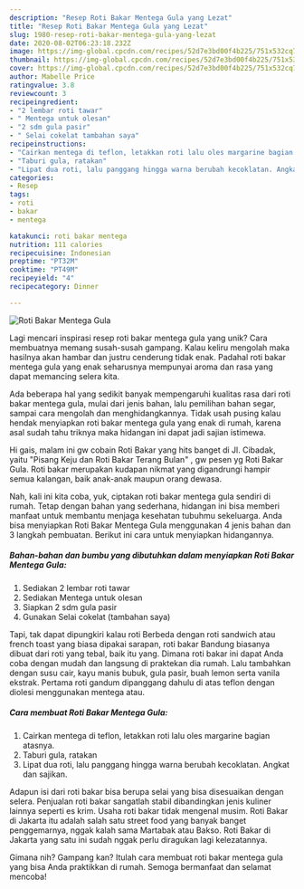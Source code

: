 ```yaml
---
description: "Resep Roti Bakar Mentega Gula yang Lezat"
title: "Resep Roti Bakar Mentega Gula yang Lezat"
slug: 1980-resep-roti-bakar-mentega-gula-yang-lezat
date: 2020-08-02T06:23:18.232Z
image: https://img-global.cpcdn.com/recipes/52d7e3bd00f4b225/751x532cq70/roti-bakar-mentega-gula-foto-resep-utama.jpg
thumbnail: https://img-global.cpcdn.com/recipes/52d7e3bd00f4b225/751x532cq70/roti-bakar-mentega-gula-foto-resep-utama.jpg
cover: https://img-global.cpcdn.com/recipes/52d7e3bd00f4b225/751x532cq70/roti-bakar-mentega-gula-foto-resep-utama.jpg
author: Mabelle Price
ratingvalue: 3.8
reviewcount: 3
recipeingredient:
- "2 lembar roti tawar"
- " Mentega untuk olesan"
- "2 sdm gula pasir"
- " Selai cokelat tambahan saya"
recipeinstructions:
- "Cairkan mentega di teflon, letakkan roti lalu oles margarine bagian atasnya."
- "Taburi gula, ratakan"
- "Lipat dua roti, lalu panggang hingga warna berubah kecoklatan. Angkat dan sajikan."
categories:
- Resep
tags:
- roti
- bakar
- mentega

katakunci: roti bakar mentega 
nutrition: 111 calories
recipecuisine: Indonesian
preptime: "PT32M"
cooktime: "PT49M"
recipeyield: "4"
recipecategory: Dinner

---
```



![Roti Bakar Mentega Gula](https://img-global.cpcdn.com/recipes/52d7e3bd00f4b225/751x532cq70/roti-bakar-mentega-gula-foto-resep-utama.jpg)

Lagi mencari inspirasi resep roti bakar mentega gula yang unik? Cara membuatnya memang susah-susah gampang. Kalau keliru mengolah maka hasilnya akan hambar dan justru cenderung tidak enak. Padahal roti bakar mentega gula yang enak seharusnya mempunyai aroma dan rasa yang dapat memancing selera kita.

Ada beberapa hal yang sedikit banyak mempengaruhi kualitas rasa dari roti bakar mentega gula, mulai dari jenis bahan, lalu pemilihan bahan segar, sampai cara mengolah dan menghidangkannya. Tidak usah pusing kalau hendak menyiapkan roti bakar mentega gula yang enak di rumah, karena asal sudah tahu triknya maka hidangan ini dapat jadi sajian istimewa.

Hi gais, malam ini gw cobain Roti Bakar yang hits banget di Jl. Cibadak, yaitu &#34;Pisang Keju dan Roti Bakar Terang Bulan&#34; , gw pesen yg Roti Bakar Gula. Roti bakar merupakan kudapan nikmat yang digandrungi hampir semua kalangan, baik anak-anak maupun orang dewasa.


Nah, kali ini kita coba, yuk, ciptakan roti bakar mentega gula sendiri di rumah. Tetap dengan bahan yang sederhana, hidangan ini bisa memberi manfaat untuk membantu menjaga kesehatan tubuhmu sekeluarga. Anda bisa menyiapkan Roti Bakar Mentega Gula menggunakan 4 jenis bahan dan 3 langkah pembuatan. Berikut ini cara untuk menyiapkan hidangannya.

<!--inarticleads1-->

##### Bahan-bahan dan bumbu yang dibutuhkan dalam menyiapkan Roti Bakar Mentega Gula:

1. Sediakan 2 lembar roti tawar
1. Sediakan  Mentega untuk olesan
1. Siapkan 2 sdm gula pasir
1. Gunakan  Selai cokelat (tambahan saya)


Tapi, tak dapat dipungkiri kalau roti Berbeda dengan roti sandwich atau french toast yang biasa dipakai sarapan, roti bakar Bandung biasanya dibuat dari roti yang tebal, baik itu yang. Dimana roti bakar ini dapat Anda coba dengan mudah dan langsung di praktekan dia rumah. Lalu tambahkan dengan susu cair, kayu manis bubuk, gula pasir, buah lemon serta vanila ekstrak. Pertama roti gandum dipanggang dahulu di atas teflon dengan diolesi menggunakan mentega atau. 

<!--inarticleads2-->

##### Cara membuat Roti Bakar Mentega Gula:

1. Cairkan mentega di teflon, letakkan roti lalu oles margarine bagian atasnya.
1. Taburi gula, ratakan
1. Lipat dua roti, lalu panggang hingga warna berubah kecoklatan. Angkat dan sajikan.


Adapun isi dari roti bakar bisa berupa selai yang bisa disesuaikan dengan selera. Penjualan roti bakar sangatlah stabil dibandingkan jenis kuliner lainnya seperti es krim. Usaha roti bakar tidak mengenal musim. Roti Bakar di Jakarta itu adalah salah satu street food yang banyak banget penggemarnya, nggak kalah sama Martabak atau Bakso. Roti Bakar di Jakarta yang satu ini sudah nggak perlu diragukan lagi kelezatannya. 

Gimana nih? Gampang kan? Itulah cara membuat roti bakar mentega gula yang bisa Anda praktikkan di rumah. Semoga bermanfaat dan selamat mencoba!
